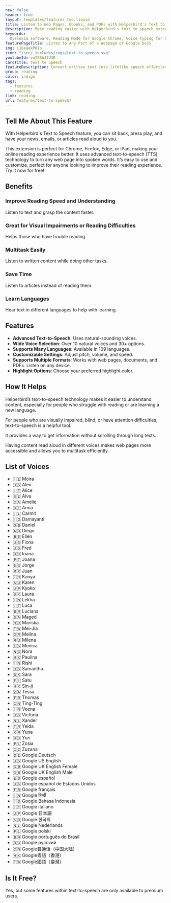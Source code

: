 ```yaml
---
new: false
header: true
layout: templates/features_two.liquid
title: Listen to Web Pages, Ebooks, and PDFs with Helperbird's Text to Speech
description: Make reading easier with Helperbird's text to speech extension. Convert any web page, ebook, or PDF into natural-sounding speech. Perfect for Chrome, Firefox, Edge, or iPad. Easy to use and customize, it's great for enhancing your online reading experience. Try it for free!
keywords:
  Dyslexia software, Reading Mode for Google Chrome, Voice typing for Chrome, Text to speech for Chrome, text reader, Immersive Reader, dyslexia fonts, accessibility software, dyslexia software, Helperbird for Edge, Helperbird for Firefox, Helperbird for Chrome, Opendyslexic for Chrome, OpenDyslexic
featurePageTitle: Listen to Any Part of a Webpage or Google Docs
img: i1EeaekPHIo
icon: "/src/_includes/svgs/text-to-speech.svg"
youtubeId: vwT8SAJfU3E
cardTitle: Text to Speech
featureDescription: Convert written text into lifelike speech effortlessly. With Helperbird, have the contents of web pages, ebooks, and PDFs read aloud to you using realistic, natural-sounding voices.
group: reading
color: indigo
tags:
  - features
  - reading
link: reading
url: features/text-to-speech/
---
```


## Tell Me About This Feature

With Helperbird's Text to Speech feature, you can sit back, press play, and have your news, emails, or articles read aloud to you. 

This extension is perfect for Chrome, Firefox, Edge, or iPad, making your online reading experience better. It uses advanced text-to-speech (TTS) technology to turn any web page into spoken words. It’s easy to use and customize, perfect for anyone looking to improve their reading experience. Try it now for free!

## Benefits

### Improve Reading Speed and Understanding
Listen to text and grasp the content faster.

### Great for Visual Impairments or Reading Difficulties 
Helps those who have trouble reading.

### Multitask Easily
Listen to written content while doing other tasks.

### Save Time
Listen to articles instead of reading them.

### Learn Languages
Hear text in different languages to help with learning.

## Features

- **Advanced Text-to-Speech**: Uses natural-sounding voices.
- **Wide Voice Selection**: Over 10 natural voices and 30+ options.
- **Supports Many Languages**: Available in 109 languages.
- **Customizable Settings**: Adjust pitch, volume, and speed.
- **Supports Multiple Formats**: Works with web pages, documents, and PDFs. Listen on any device.
- **Highlight Options**: Choose your preferred highlight color.


## How It Helps

Helperbird’s text-to-speech technology makes it easier to understand content, especially for people who struggle with reading or are learning a new language.

For people who are visually impaired, blind, or have attention difficulties, text-to-speech is a helpful tool.

It provides a way to get information without scrolling through long texts.

Having content read aloud in different voices makes web pages more accessible and allows you to multitask efficiently.

## List of Voices

- 🇮🇪 Moira
- 🇺🇸 Alex
- 🇮🇹 Alice
- 🇸🇪 Alva
- 🇨🇦 Amelie
- 🇩🇪 Anna
- 🇮🇱 Carmit
- 🇮🇩 Damayanti
- 🇬🇧 Daniel
- 🇦🇷 Diego
- 🇧🇪 Ellen
- 🇺🇸 Fiona
- 🇺🇸 Fred
- 🇷🇴 Ioana
- 🇵🇹 Joana
- 🇪🇸 Jorge
- 🇲🇽 Juan
- 🇹🇭 Kanya
- 🇦🇺 Karen
- 🇯🇵 Kyoko
- 🇸🇰 Laura
- 🇮🇳 Lekha
- 🇮🇹 Luca
- 🇧🇷 Luciana
- 🇸🇦 Maged
- 🇭🇺 Mariska
- 🇹🇼 Mei-Jia
- 🇬🇷 Melina
- 🇷🇺 Milena
- 🇪🇸 Monica
- 🇳🇴 Nora
- 🇲🇽 Paulina
- 🇮🇳 Rishi
- 🇺🇸 Samantha
- 🇩🇰 Sara
- 🇫🇮 Satu
- 🇭🇰 Sin-ji
- 🇿🇦 Tessa
- 🇫🇷 Thomas
- 🇨🇳 Ting-Ting
- 🇮🇳 Veena
- 🇺🇸 Victoria
- 🇳🇱 Xander
- 🇹🇷 Yelda
- 🇰🇷 Yuna
- 🇷🇺 Yuri
- 🇵🇱 Zosia
- 🇨🇿 Zuzana
- 🇩🇪 Google Deutsch
- 🇺🇸 Google US English
- 🇬🇧 Google UK English Female
- 🇬🇧 Google UK English Male
- 🇪🇸 Google español
- 🇺🇸 Google español de Estados Unidos
- 🇫🇷 Google français
- 🇮🇳 Google हिन्दी
- 🇮🇩 Google Bahasa Indonesia
- 🇮🇹 Google italiano
- 🇯🇵 Google 日本語
- 🇰🇷 Google 한국의
- 🇳🇱 Google Nederlands
- 🇵🇱 Google polski
- 🇧🇷 Google português do Brasil
- 🇷🇺 Google русский
- 🇨🇳 Google普通话（中国大陆）
- 🇭🇰 Google粤語（香港）
- 🇹🇼 Google國語（臺灣）

## Is It Free?

Yes, but some features within text-to-speech are only available to premium users.
